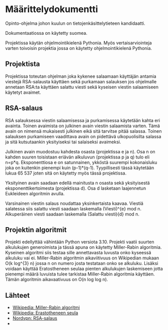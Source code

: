 # Määrittelydokumentti
Opinto-ohjelma johon kuulun on tietojenkäsittelytieteen kandidaatti. 

Dokumentaatiossa on käytetty suomea.

Projektissa käytän ohjelmointikielenä Pythonia. Myös vertaisarviointeja varten toivoisin projektia jossa on käytetty ohjelmointikielenä Pythonia.

## Projektista

Projektissa toteutan ohjelman joka kykenee salaamaan käyttäjän antamia viestejä RSA-salausta käyttäen sekä purkamaan salauksen jos ohjelmalle annetaan RSA:ta käyttäen salattu viesti sekä kyseisen viestin salaamiseen käytetyt avaimet.

## RSA-salaus
RSA salauksessa viestin salaamisessa ja purkamisessa käytetään kahta eri avainta. Toinen avaimista on julkinen avain viestin salaamista varten. Tämä avain on nimensä mukaisesti julkinen eikä sitä tarvitse pitää salassa. Toinen salauksen purkamiseen vaadittava avain on pidettävä ulkopuolisilta salassa ja sitä kutsutaankin yksityiseksi tai salaiseksi avaimeksi. 

Julkinen avain muodostuu kahdesta osasta (projektissa e ja n). Osa n on kahden suuren toisistaan eriävän alkuluvun (projektissa p ja q) tulo eli n=p\*q. Eksponenttiosa e on satunnainen, ykköstä suurempi kokonaisluku joka on kuitenkin pienempi kuin (p-1)\*(q-1). Tyypillisesti tässä käytetään lukua 65 537 joten sitä on käytetty myös tässä projektissa.

Yksityinen avain saadaan edellä mainitusta n osasta sekä yksityisestä eksponenttikertoimesta (projektissa d). Osa d lasketaan laajennetun Eukleideen algoritmin avulla.

Varsinainen viestin salaus noudattaa yksinkertaista kaavaa. Viestiä salatessa siis salattu viesti saadaan laskemalla (Viesti)^{e} mod n. Alkuperäinen viesti saadaan laskemalla (Salattu viesti){d} mod n.
	
## Projektin algoritmit

Projekti edellyttää vähintään Python versiota 3.10. Projekti vaatii suurten alkulukujen generoimista ja tässä apuna on käytetty Miller-Rabin algoritmia. Kyseinen algoritmi siis testaa sille annettavasta luvusta onko kyseessä alkuluku vai ei. Miller-Rabin algoritmin aikaviitivuus on Wikipedian mukaan O(k log^{3} n) jossa n on numero josta testataan onko se alkuluku. Lisäksi voidaan käyttää Eratostheneen seulaa pienten alkulukujen laskemiseen jotta pienempi määrä luvuista tulee tarkistaa Miller-Rabin algoritmia käyttäen. Tämän algoritmin aikavaativuus on O(n log log n).

## Lähteet

- [Wikipedia: Miller-Rabin algoritmi](https://en.wikipedia.org/wiki/Miller%E2%80%93Rabin_primality_test)
- [Wikipedia: Erastotheneen seula](https://en.wikipedia.org/wiki/Sieve_of_Eratosthenes)
- [Nordvpn: RSA-salaus](https://nordvpn.com/fi/blog/rsa-kryptografiaan/?srsltid=AfmBOoq3sBepL1Bt-WEpLxLvOlyZU2wl7qBCpCthOW7znRup1dARmhXZ)
- 

